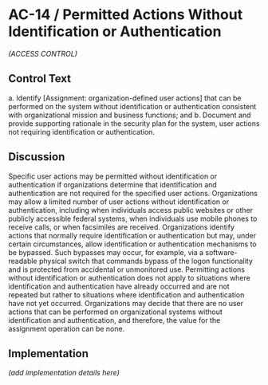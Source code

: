 # AC-14 / Permitted Actions Without Identification or Authentication

_(ACCESS CONTROL)_

## Control Text


a. Identify [Assignment: organization-defined user actions] that can be performed on the system without identification or authentication consistent with organizational mission and business functions; and
b. Document and provide supporting rationale in the security plan for the system, user actions not requiring identification or authentication.

## Discussion

Specific user actions may be permitted without identification or authentication if organizations determine that identification and authentication are not required for the specified user actions. Organizations may allow a limited number of user actions without identification or authentication, including when individuals access public websites or other publicly accessible federal systems, when individuals use mobile phones to receive calls, or when facsimiles are received. Organizations identify actions that normally require identification or authentication but may, under certain circumstances, allow identification or authentication mechanisms to be bypassed. Such bypasses may occur, for example, via a software-readable physical switch that commands bypass of the logon functionality and is protected from accidental or unmonitored use. Permitting actions without identification or authentication does not apply to situations where identification and authentication have already occurred and are not repeated but rather to situations where identification and authentication have not yet occurred. Organizations may decide that there are no user actions that can be performed on organizational systems without identification and authentication, and therefore, the value for the assignment operation can be none.

            

## Implementation

_(add implementation details here)_